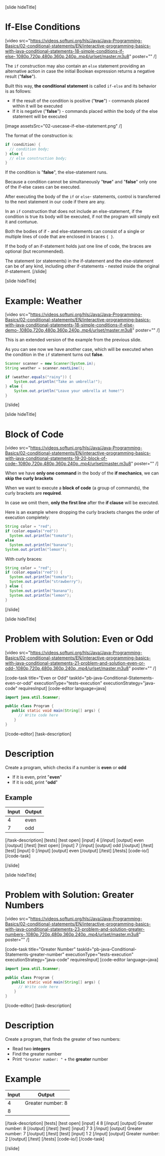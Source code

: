 [slide hideTitle]

# If-Else Conditions

[video src="https://videos.softuni.org/hls/Java/Java-Programming-Basics/02-conditional-statements/EN/interactive-programming-basics-with-java-conditional-statements-18-simple-conditions-if-else-,1080p,720p,480p,360p,240p,.mp4/urlset/master.m3u8" poster="" /]

The `if` construction may also contain an `else` statement providing an alternative action in case the initial Boolean expression returns a negative result ("**false**"). 

Built this way, **the conditional statement** is called `if-else` and its behavior is as follows: 
* If the result of the condition is positive ("**true**") - commands placed within it will be executed
* If it is negative ("**false**") - commands placed within the body of the else statement will be executed 

[image assetsSrc="02-usecase-if-else-statement.png" /]

The format of the construction is:
```java
if (condition) {
  // condition body;
} else {
  // else construction body;
}
```

If the condition is "**false**", the else-statement runs.

Because a condition cannot be simultaneously "**true**" and "**false**" only one of the if-else cases can be executed.

After executing the body of the `if` or `else`- statements, control is transferred to the next statement in our code if there are any.

In an `if` construction that does not include an else-statement, if the condition is true its body will be executed, if not the program will simply exit it and contunue.

Both the bodies of if - and else-statements can consist of a single or multiple lines of code that are enclosed in braces `{ }`. 

If the body of an if-statement holds just one line of code, the braces are optional (but recommended).

The statement (or statements) in the if-statement and the else-statement can be of any kind, including other if-statements - nested inside the original if-statement.
[/slide]

[slide hideTitle]

# Example: Weather

[video src="https://videos.softuni.org/hls/Java/Java-Programming-Basics/02-conditional-statements/EN/interactive-programming-basics-with-java-conditional-statements-18-simple-conditions-if-else-demo-,1080p,720p,480p,360p,240p,.mp4/urlset/master.m3u8" poster="" /]

This is an extended version of the example from the previous slide.

As you can see now we have another case, which will be executed when the condition in the `if` statement turns out **false**.
```java
Scanner scanner = new Scanner(System.in);
String weather = scanner.nextLine();

if (weather.equals("rainy")) {
    System.out.println("Take an umbrella!");
} else {
    System.out.println("Leave your umbrella at home!")
}
```
[/slide]

[slide hideTitle]
# Block of Code

[video src="https://videos.softuni.org/hls/Java/Java-Programming-Basics/02-conditional-statements/EN/interactive-programming-basics-with-java-conditional-statements-19-20-block-of-code-,1080p,720p,480p,360p,240p,.mp4/urlset/master.m3u8" poster="" /]

When we have **only one command** in the body of the **if mechanics**, we can **skip the curly brackets**

When we want to execute a **block of code** (a group of commands), the curly brackets are **required**. 

In case we omit them, **only the first line** after the **if clause** will be executed.

Here is an example where dropping the curly brackets changes the order of execution completely:
```java live
String color = "red";
if (color.equals("red")) 
  System.out.println("tomato");
else
  System.out.println("banana");
System.out.println("lemon"); 
```

With curly braces:
```java live
String color = "red";
if (color.equals("red")) {
  System.out.println("tomato");
  System.out.println("strawberry"); 
} else {
  System.out.println("banana");
  System.out.println("lemon");
}
```
[/slide]

[slide hideTitle]
# Problem with Solution: Even or Odd

[video src="https://videos.softuni.org/hls/Java/Java-Programming-Basics/02-conditional-statements/EN/interactive-programming-basics-with-java-conditional-statements-21-problem-and-solution-even-or-odd-,1080p,720p,480p,360p,240p,.mp4/urlset/master.m3u8" poster="" /]

[code-task title="Even or Odd" taskId="pb-java-Conditional-Statements-even-or-odd" executionType="tests-execution" executionStrategy="java-code" requiresInput]
[code-editor language=java]
```java
import java.util.Scanner;

public class Program {
   public static void main(String[] args) {
      // Write code here
    }
}
```
[/code-editor]
[task-description]
# Description
Create a program, which checks if a number is **even** or **odd**

  * If it is even, print "**even**"
  * If it is odd, print "**odd**"
## Example

| **Input** | **Output** | 
| ---- | ---- |
| 4 | even|
| 7 | odd |

[/task-description]
[tests]
[test open]
[input]
4
[/input]
[output]
even
[/output]
[/test]
[test open]
[input]
7
[/input]
[output]
odd
[/output]
[/test]
[test]
[input]
0
[/input]
[output]
even
[/output]
[/test]
[/tests]
[code-io/]
[/code-task]

[/slide]



[slide hideTitle]
# Problem with Solution: Greater Numbers

[video src="https://videos.softuni.org/hls/Java/Java-Programming-Basics/02-conditional-statements/EN/interactive-programming-basics-with-java-conditional-statements-23-problem-and-solution-greater-numbers-,1080p,720p,480p,360p,240p,.mp4/urlset/master.m3u8" poster="" /]

[code-task title="Greater Number" taskId="pb-java-Conditional-Statements-greater-number"  executionType="tests-execution" executionStrategy="java-code" requiresInput]
[code-editor language=java]
```java
import java.util.Scanner;

public class Program {
   public static void main(String[] args) {
      // Write code here
    }
}
```
[/code-editor]
[task-description]
# Description
Create a program, that finds the greater of two numbers:

  * Read two **integers**
  * Find the greater number
  * Print `"Greater number: "` + the **greater** number
# Example

| **Input** | **Output** | 
| ---- | ---- |
| 4 | Greater number: 8 |
| 8 |

[/task-description]
[tests]
[test open]
[input]
4
8
[/input]
[output]
Greater number: 8
[/output]
[/test]
[test]
[input]
7
3
[/input]
[output]
Greater number: 7
[/output]
[/test]
[test]
[input]
1
2
[/input]
[output]
Greater number: 2
[/output]
[/test]
[/tests]
[code-io/]
[/code-task]

[/slide]
